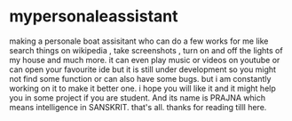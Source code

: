 # mypersonaleassistant
making a personale boat assisitant who can do a few works for me like search things on wikipedia , take screenshots , turn on and off the lights of my house and much more.
it can even play music or videos on youtube or can open your favourite ide but it is still under development so you might not find some function or can also have some bugs.
but i am constantly working on it to make it better one.
i hope you will like it and it might help you in some project if you are student.
And its name is PRAJNA which means intelligence in SANSKRIT.
that's all.
thanks for reading tilll here.
